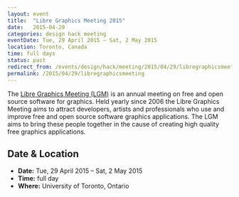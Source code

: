 ```yaml
---
layout: event
title:  "Libre Graphics Meeting 2015"
date:   2015-04-29
categories: design hack meeting
eventDate: Tue, 29 April 2015 – Sat, 2 May 2015
location: Toronto, Canada
time: full days
status: past
redirect_from: /events/design/hack/meeting/2015/04/29/libregraphicsmeeting.html
permalink: /2015/04/29/libregraphicsmeeting
---
```


The [Libre Graphics Meeting (LGM)](http://libregraphicsmeeting.org/2015/) is an annual meeting on free and open source software for graphics.
Held yearly since 2006 the Libre Graphics Meeting aims to attract developers, artists and professionals who use and improve free and open source software graphics applications. The LGM aims to bring these people together in the cause of creating high quality free graphics applications.

## Date & Location

- **Date:** Tue, 29 April 2015 – Sat, 2 May 2015
- **Time:** full day
- **Where:** University of Toronto, Ontario
